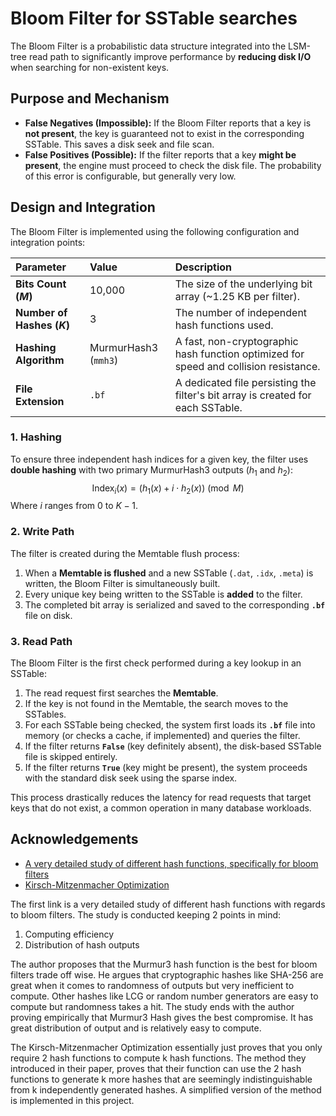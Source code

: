 # Bloom Filter for SSTable searches

The Bloom Filter is a probabilistic data structure integrated into the LSM-tree read path to significantly improve performance by **reducing disk I/O** when searching for non-existent keys.

## Purpose and Mechanism

* **False Negatives (Impossible):** If the Bloom Filter reports that a key is **not present**, the key is guaranteed not to exist in the corresponding SSTable. This saves a disk seek and file scan.
* **False Positives (Possible):** If the filter reports that a key **might be present**, the engine must proceed to check the disk file. The probability of this error is configurable, but generally very low.

## Design and Integration

The Bloom Filter is implemented using the following configuration and integration points:

| Parameter | Value | Description |
| :--- | :--- | :--- |
| **Bits Count ($M$)** | 10,000 | The size of the underlying bit array (~1.25 KB per filter). |
| **Number of Hashes ($K$)** | 3 | The number of independent hash functions used. |
| **Hashing Algorithm** | MurmurHash3 (`mmh3`) | A fast, non-cryptographic hash function optimized for speed and collision resistance. |
| **File Extension** | `.bf` | A dedicated file persisting the filter's bit array is created for each SSTable. |

### 1. Hashing

To ensure three independent hash indices for a given key, the filter uses **double hashing** with two primary MurmurHash3 outputs ($h_1$ and $h_2$):
$$\text{Index}_i(x) = (h_1(x) + i \cdot h_2(x)) \pmod M$$
Where $i$ ranges from 0 to $K-1$.

### 2. Write Path

The filter is created during the Memtable flush process:

1.  When a **Memtable is flushed** and a new SSTable (`.dat`, `.idx`, `.meta`) is written, the Bloom Filter is simultaneously built.
2.  Every unique key being written to the SSTable is **added** to the filter.
3.  The completed bit array is serialized and saved to the corresponding **`.bf`** file on disk.

### 3. Read Path

The Bloom Filter is the first check performed during a key lookup in an SSTable:

1.  The read request first searches the **Memtable**.
2.  If the key is not found in the Memtable, the search moves to the SSTables.
3.  For each SSTable being checked, the system first loads its **`.bf`** file into memory (or checks a cache, if implemented) and queries the filter.
4.  If the filter returns **`False`** (key definitely absent), the disk-based SSTable file is skipped entirely.
5.  If the filter returns **`True`** (key might be present), the system proceeds with the standard disk seek using the sparse index.

This process drastically reduces the latency for read requests that target keys that do not exist, a common operation in many database workloads.

## Acknowledgements

* [A very detailed study of different hash functions, specifically for bloom filters](https://github.com/Baqend/Orestes-Bloomfilter?tab=readme-ov-file#a6)
* [Kirsch-Mitzenmacher Optimization](https://www.eecs.harvard.edu/~michaelm/postscripts/tr-02-05.pdf)

The first link is a very detailed study of different hash functions with regards to bloom filters. The study is conducted keeping 2 points in mind:

1. Computing efficiency
2. Distribution of hash outputs

The author proposes that the Murmur3 hash function is the best for bloom filters trade off wise. He argues that cryptographic hashes like SHA-256 are great when it comes to randomness of outputs but very inefficient to compute. Other hashes like LCG or random number generators are easy to compute but randomness takes a hit. The study ends with the author proving empirically that Murmur3 Hash gives the best compromise. It has great distribution of output and is relatively easy to compute.

The Kirsch-Mitzenmacher Optimization essentially just proves that you only require 2 hash functions to compute k hash functions. The method they introduced in their paper, proves that their function can use the 2 hash functions to generate k more hashes that are seemingly indistinguishable from k independently generated hashes. A simplified version of the method is implemented in this project.